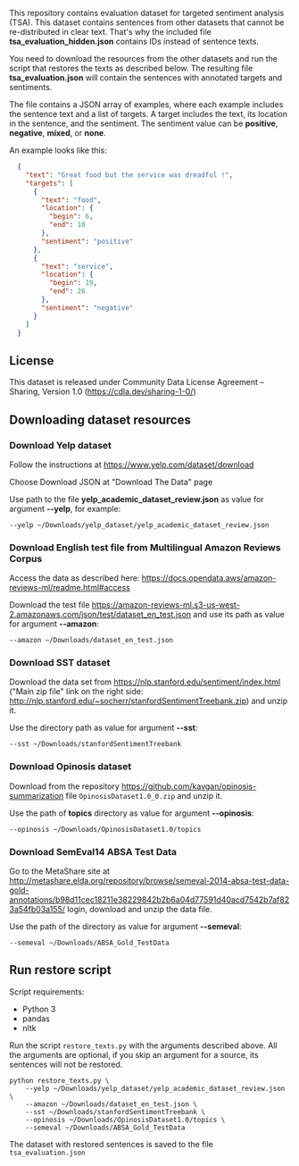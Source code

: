 This repository contains evaluation dataset for targeted sentiment analysis (TSA).
This dataset contains sentences from other datasets that cannot be re-distributed in clear text. 
That's why the included file **tsa_evaluation_hidden.json** contains IDs instead of sentence texts. 

You need to download the resources from the other datasets and run the script that restores the texts as described below.
The resulting file **tsa_evaluation.json** will contain the sentences with annotated targets and sentiments.

The file contains a JSON array of examples, where each example includes the sentence text and a list of targets. 
A target includes the text, its location in the sentence, and the sentiment. 
The sentiment value can be **positive**, **negative**, **mixed**, or **none**.

An example looks like this:
```json
  {
    "text": "Great food but the service was dreadful !",
    "targets": [
      {
        "text": "food",
        "location": {
          "begin": 6,
          "end": 10
        },
        "sentiment": "positive"
      },
      {
        "text": "service",
        "location": {
          "begin": 19,
          "end": 26
        },
        "sentiment": "negative"
      }
    ]
  }
```

License
---
This dataset is released under Community Data License Agreement – Sharing, Version 1.0 (https://cdla.dev/sharing-1-0/)

Downloading dataset resources
---

### Download Yelp dataset
Follow the instructions at https://www.yelp.com/dataset/download

Choose Download JSON at "Download The Data" page

Use path to the file **yelp_academic_dataset_review.json** as value for argument  **--yelp**, for example:  
```commandline
--yelp ~/Downloads/yelp_dataset/yelp_academic_dataset_review.json
```

### Download English test file from Multilingual Amazon Reviews Corpus
Access the data as described here: https://docs.opendata.aws/amazon-reviews-ml/readme.html#access 

Download the test file https://amazon-reviews-ml.s3-us-west-2.amazonaws.com/json/test/dataset_en_test.json
and use its path as value for argument **--amazon**:
```commandline
--amazon ~/Downloads/dataset_en_test.json
```

### Download SST dataset
Download the data set from  https://nlp.stanford.edu/sentiment/index.html 
("Main zip file" link on the right side: http://nlp.stanford.edu/~socherr/stanfordSentimentTreebank.zip) and unzip it.

Use the directory path as value for argument **--sst**:
```commandline
--sst ~/Downloads/stanfordSentimentTreebank
```

### Download Opinosis dataset
Download from the repository https://github.com/kavgan/opinosis-summarization file `OpinosisDataset1.0_0.zip` and unzip it.

Use the path of **topics** directory as value for argument **--opinosis**:
```commandline
--opinosis ~/Downloads/OpinosisDataset1.0/topics
```

### Download SemEval14 ABSA Test Data
Go to the MetaShare site at http://metashare.elda.org/repository/browse/semeval-2014-absa-test-data-gold-annotations/b98d11cec18211e38229842b2b6a04d77591d40acd7542b7af823a54fb03a155/
login, download and unzip the data file.

Use the path of the directory as value for argument **--semeval**:
```commandline
--semeval ~/Downloads/ABSA_Gold_TestData
```

Run restore script
-----------------
Script requirements:
* Python 3
* pandas
* nltk


Run the script `restore_texts.py` with the arguments described above.
All the arguments are optional, if you skip an argument for a source, its sentences will not be restored. 

```commandline
python restore_texts.py \
    --yelp ~/Downloads/yelp_dataset/yelp_academic_dataset_review.json \
    --amazon ~/Downloads/dataset_en_test.json \
    --sst ~/Downloads/stanfordSentimentTreebank \
    --opinosis ~/Downloads/OpinosisDataset1.0/topics \
    --semeval ~/Downloads/ABSA_Gold_TestData 
```

The dataset with restored sentences is saved to the file `tsa_evaluation.json`

